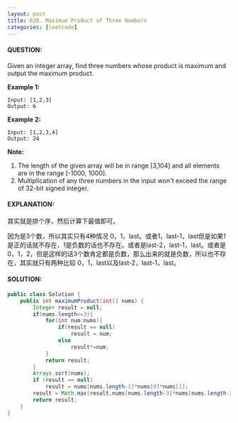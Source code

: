 ```yaml
---
layout: post
title: 628. Maximum Product of Three Numbers
categories: [leetcode]
---
```


#### QUESTION:

Given an integer array, find three numbers whose product is maximum and output the maximum product.

**Example 1:**

```
Input: [1,2,3]
Output: 6

```

**Example 2:**

```
Input: [1,2,3,4]
Output: 24

```

**Note:**

1. The length of the given array will be in range [3,104] and all elements are in the range [-1000, 1000].
2. Multiplication of any three numbers in the input won't exceed the range of 32-bit signed integer.

#### EXPLANATION:

其实就是排个序，然后计算下最值即可。

因为是3个数，所以其实只有4种情况 0，1，last。或者1，last-1，last但是如果1是正的话就不存在，1是负数的话也不存在。或者是last-2，last-1，last。或者是0，1，2，但是这样的话3个数肯定都是负数，那么出来的就是负数，所以也不存在，其实就只有两种比较 0，1，last以及last-2，last-1，last。

#### SOLUTION:

```java
public class Solution {
    public int maximumProduct(int[] nums) {
        Integer result = null;
        if(nums.length<=3){
            for(int num:nums){
                if(result == null)
                    result = num;
                else
                    result*=num;
            }
            return result;
        }
        Arrays.sort(nums);
        if (result == null)
			result = nums[nums.length-1]*nums[0]*nums[1];
        result = Math.max(result,nums[nums.length-3]*nums[nums.length-2]*nums[nums.length-1]);
        return result;
    }
}
```

